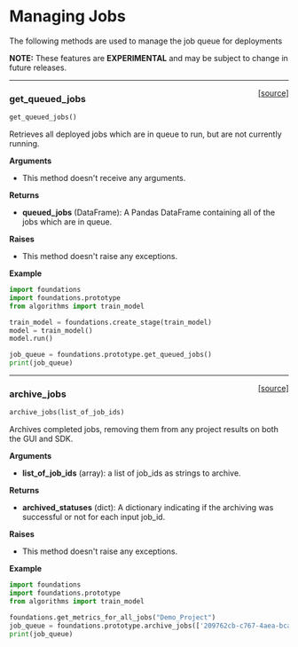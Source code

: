<h1>Managing Jobs</h1>
The following methods are used to manage the job queue  for deployments

**NOTE:** These features are **EXPERIMENTAL** and may be subject to change in future releases.  

---
<span style="float:right;">[[source]](https://github.com/DeepLearnI/foundations/blob/master/foundations/prototype/jobs.py#L8)</span>

### get_queued_jobs


```python
get_queued_jobs()
```



Retrieves all deployed jobs which are in queue to run, but are not currently running.

__Arguments__

- This method doesn't receive any arguments.

__Returns__

- __queued_jobs__ (DataFrame): A Pandas DataFrame containing all of the jobs which are in queue.

__Raises__

- This method doesn't raise any exceptions.

__Example__

```python
import foundations
import foundations.prototype
from algorithms import train_model

train_model = foundations.create_stage(train_model)
model = train_model()
model.run()

job_queue = foundations.prototype.get_queued_jobs()
print(job_queue)
```


----

<span style="float:right;">[[source]](https://github.com/DeepLearnI/foundations/blob/master/foundations/prototype/jobs.py#L42)</span>

### archive_jobs


```python
archive_jobs(list_of_job_ids)
```



Archives completed jobs, removing them from any project results on both the GUI and SDK.

__Arguments__

- __list_of_job_ids__ (array): a list of job_ids as strings to archive.

__Returns__

- __archived_statuses__ (dict): A dictionary indicating if the archiving was successful or not for each input job_id.

__Raises__

- This method doesn't raise any exceptions.

__Example__

```python
import foundations
import foundations.prototype
from algorithms import train_model

foundations.get_metrics_for_all_jobs("Demo_Project")
job_queue = foundations.prototype.archive_jobs(['209762cb-c767-4aea-bcaa-35b131982915'])
print(job_queue)
```


